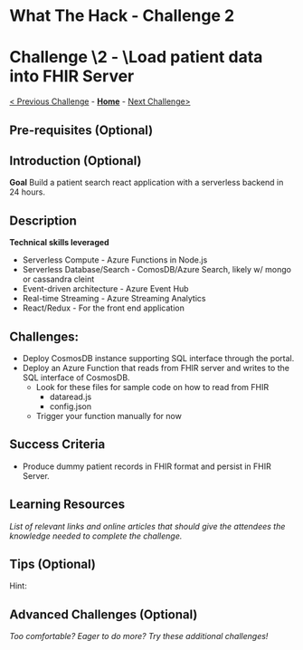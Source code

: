 # What The Hack - Challenge 2

# Challenge \2 - \Load patient data into FHIR Server

[< Previous Challenge](./Challenge01.md) - **[Home](../readme.md)** - [Next Challenge>](./Challenge03.md)

## Pre-requisites (Optional)

## Introduction (Optional)

**Goal**
Build a patient search react application with a serverless backend in 24 hours.

## Description

**Technical skills leveraged**
- Serverless Compute - Azure Functions in Node.js
- Serverless Database/Search - ComosDB/Azure Search, likely w/ mongo or cassandra cleint
- Event-driven architecture - Azure Event Hub
- Real-time Streaming - Azure Streaming Analytics
- React/Redux - For the front end application

## Challenges:
- Deploy CosmosDB instance supporting SQL interface through the portal.
- Deploy an Azure Function that reads from FHIR server and writes to the SQL interface of CosmosDB.
    - Look for these files for sample code on how to read from FHIR
        - dataread.js
        - config.json
    - Trigger your function manually for now

## Success Criteria
- Produce dummy patient records in FHIR format and persist in FHIR Server.

## Learning Resources

*List of relevant links and online articles that should give the attendees the knowledge needed to complete the challenge.*

## Tips (Optional)

Hint: 

## Advanced Challenges (Optional)

*Too comfortable?  Eager to do more?  Try these additional challenges!*

